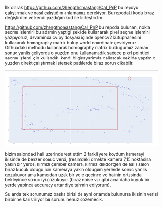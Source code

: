 İlk olarak https://github.com/zhengthomastang/Cal_PnP bu repoyu çalıştırmak ve nasıl çalıştığını anlamamız gerekiyor. Bu repodaki kodu biraz değiştirdim ve kendi yazdığım kod ile birleştirdim.

https://github.com/zhengthomastang/Cal_PnP bu repoda bulunan, nokta secme islemini bu adamin yaptigi şekilde kullanarak pixel seçme işlemini yazpıyoruz, devaminda cv.py dosyası içinde opencv2 kütüphanesini kullanarak homography matrix bulup world coordinate çeviriyoruz. Githubdaki methodu kullanarak homography matrix bulduğumuz zaman sonuç yanlis geliyordu o yuzden onu kullanamadık sadece pıxel pointleri secme işlemi için kullandık. kendi bilgisayarimda calisacak sekilde yaptim o yuzden direkt çalıştırmak istersek pathlerde biraz sorun cikabilir.

------------------------------------------

![Alt text](lokasyon2.jpg)

bizim salondaki hali uzerinde test ettim 2 farkli yere koydum kamerayi ikisinde de benzer sonuc verdi, (resimdeki ornekte kamera 7,15 noktasina yakın bir yerde, kırmızı çember kamera, kırmızı dikdörtgen de halı) salon biraz kucuk oldugu icin kameraya yakin oldugum yerlerde sonuc yanlis gozukuyor ama kamerdan uzak bir yere gecince ve halinin ortasinda bekleyince sonuc iyi gozukuyor (biraz noise var gibi ama daha buyuk bir yerde yapinca accuracy artar diye tahmin ediyorum).

Su anda tek sorunumuz baska birisi de ayni ortamda bulunursa ikisinin verisi birbirine karistiriyor bu sorunu henuz cozemedik.  
